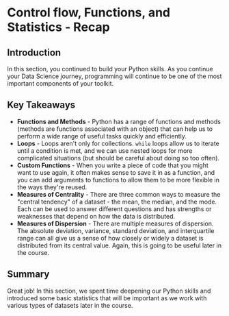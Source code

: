 
# Control flow, Functions, and Statistics - Recap


## Introduction

In this section, you continued to build your Python skills. As you continue your Data Science journey, programming will continue to be one of the most important components of your toolkit.


## Key Takeaways

* **Functions and Methods** - Python has a range of functions and methods (methods are functions associated with an object) that can help us to perform a wide range of useful tasks quickly and efficiently.
* **Loops** - Loops aren't only for collections. `while` loops allow us to iterate until a condition is met, and we can use nested loops for more complicated situations (but should be careful about doing so too often).
* **Custom Functions** - When you write a piece of code that you might want to use again, it often makes sense to save it in as a function, and you can add arguments to functions to allow them to be more flexible in the ways they're reused.
* **Measures of Centrality** - There are three common ways to measure the "central tendency" of a dataset - the mean, the median, and the mode. Each can be used to answer different questions and has strengths or weaknesses that depend on how the data is distributed.
* **Measures of Dispersion** - There are multiple measures of dispersion. The absolute deviation, variance, standard deviation, and interquartile range can all give us a sense of how closely or widely a dataset is distributed from its central value. Again, this is going to be useful later in the course.

## Summary 
Great job! In this section, we spent time deepening our Python skills and introduced some basic statistics that will be important as we work with various types of datasets later in the course.
